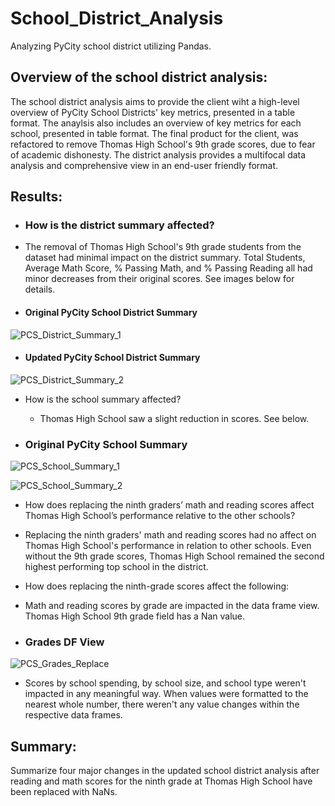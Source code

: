 # School_District_Analysis
Analyzing PyCity school district utilizing Pandas. 
## Overview of the school district analysis:
The school district analysis aims to provide the client wiht a high-level overview of PyCity School Districts' key metrics, presented in a table format. The anaylsis also includes an overview of key metrics for each school, presented in table format. The final product for the client, was refactored to remove Thomas High School's 9th grade scores, due to fear of academic dishonesty. The district analysis provides a multifocal data analysis and comprehensive view in an end-user friendly format. 

## Results:
* ### How is the district summary affected?
 * The removal of Thomas High School's 9th grade students from the dataset had minimal impact on the district summary. Total Students, Average Math Score, % Passing Math, and % Passing Reading all had minor decreases from their original scores. See images below for details. 

  * #### Original PyCity School District Summary

![PCS_District_Summary_1](https://github.com/worksm/School_District_Analysis/blob/828659908e4cedb3fdfb31555dc14a54df1dc4f8/School_District_Analysis/Resources/PCS_District_Summary_1.png)

  * #### Updated PyCity School District Summary

![PCS_District_Summary_2](https://github.com/worksm/School_District_Analysis/blob/7c8114ea6ee74a33ecd02a85e72afbc46a7c1067/School_District_Analysis/Resources/PCS_District%20Summary_2.png)

* How is the school summary affected?
  * Thomas High School saw a slight reduction in scores. See below. 
 
 * ### Original PyCity School Summary
![PCS_School_Summary_1](https://github.com/worksm/School_District_Analysis/blob/0c2252bb5e6743a775f0032ddcc5a4f0e06a4a2e/School_District_Analysis/Resources/PCS_School_Summary_1.png)

![PCS_School_Summary_2](https://github.com/worksm/School_District_Analysis/blob/37242cf421b8e4911240ce6e3bc593295654a322/School_District_Analysis/Resources/PCS_School_Summary_2.png)

* How does replacing the ninth graders’ math and reading scores affect Thomas High School’s performance relative to the other schools?
 * Replacing the ninth graders' math and reading scores had no affect on Thomas High School's performance in relation to other schools. Even without the 9th grade scores, Thomas High School remained the second highest performing top school in the district. 

* How does replacing the ninth-grade scores affect the following:
 * Math and reading scores by grade are impacted in the data frame view. Thomas High School 9th grade field has a Nan value. 

 * ### Grades DF View
![PCS_Grades_Replace](https://github.com/worksm/School_District_Analysis/blob/58b2b725a09713db5c5c8980d0395a3410b257c1/School_District_Analysis/Resources/PCS_Grades_Replace.png)

* Scores by school spending, by school size, and school type weren't impacted in any meaningful way. When values were formatted to the nearest whole number, there weren't any value changes within the respective data frames. 

## Summary: 
Summarize four major changes in the updated school district analysis after reading and math scores for the ninth grade at Thomas High School have been replaced with NaNs.

